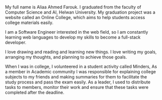 My full name is Aliaa Ahmed Farouk. I graduated from the faculty of Computer Science and AI, Helwan University. 
My graduation project was a website called an Online College, which aims to help students access college materials easily. 

I am a Software Engineer interested in the web field, so I am constantly learning web languages to develop my skills to become a full-stack developer.

I love drawing and reading and learning new things. 
I love writing my goals, arranging my thoughts, and planning to achieve those goals.

When I was in college, I volunteered in a student activity called Minders, As a member in Academic community I was responsible for explaining college subjects 
to my friends and making summaries for them to facilitate the study process and pass the exam easily. As a leader, I used to distribute tasks to members, 
monitor their work and ensure that these tasks were completed after the deadline.

